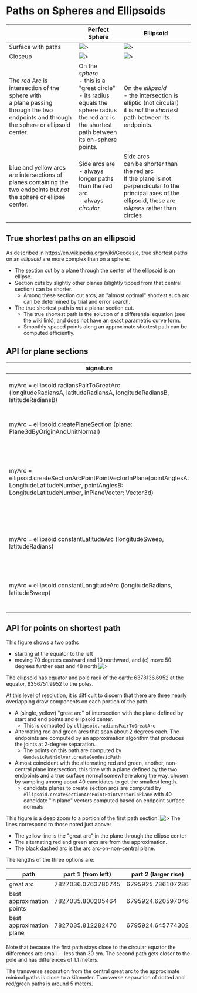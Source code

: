 # Paths on Spheres and Ellipsoids

|                                                                                                                                             | Perfect Sphere                                                                                                                                                 | Ellipsoid                                                                                                                                                              |
| ------------------------------------------------------------------------------------------------------------------------------------------- | -------------------------------------------------------------------------------------------------------------------------------------------------------------- | ---------------------------------------------------------------------------------------------------------------------------------------------------------------------- |
| Surface with paths                                                                                                                          | ![>](./figs/Ellipsoid/PerfectSphereWith7Paths.png)                                                                                                             | ![>](./figs/Ellipsoid/4x4x1EllipsoidWithPaths.png)                                                                                                                     |
| Closeup                                                                                                                                     | ![>](./figs/Ellipsoid/PerfectSphereCloseup.png)                                                                                                                | ![>](./figs/Ellipsoid/4x4x1Closeup.png)                                                                                                                                |
| The _red_ Arc is intersection of the sphere with <br> a plane passing through the two endpoints and through the sphere or ellipsoid center. | On the _sphere_ <br> - this is a "great circle" <br> - its radius equals the sphere radius <br> the red arc is the shortest path between its on-sphere points. | On the _ellipsoid_ <br> - the intersection is elliptic (not circular) <br> it is _not_ the _shortest_ path between its endpoints.                                      |
| blue and yellow arcs are intersections of planes containing the two endpoints but _not_ the sphere or ellipse center.                       | Side arcs are <br> - always longer paths than the red arc <br> - always _circular_                                                                             | Side arcs <br> can be shorter than the red arc <br> If the plane is not perpendicular to the principal axes of the ellipsoid, these are _ellipses_ rather than circles |
|                                                                                                                                             |                                                                                                                                                                |

## True shortest paths on an ellipsoid

As described in <https://en.wikipedia.org/wiki/Geodesic>, true shortest paths on an _ellipsoid_ are more complex than on a sphere:

- The section cut by a plane through the center of the ellipsoid is an ellipse.
- Section cuts by slightly other planes (slightly tipped from that central section) can be shorter.
  - Among these section cut arcs, an "almost optimal" shortest such arc can be determined by trial and error search.
- The true shortest path is _not_ a planar section cut.
  - The true shortest path is the solution of a differential equation (see the wiki link), and does not have an exact parametric curve form.
  - Smoothly spaced points along an approximate shortest path can be computed efficiently.

## API for plane sections

| signature                                                                                                                                                        | Description                                                                                                                                   |
| ---------------------------------------------------------------------------------------------------------------------------------------------------------------- | --------------------------------------------------------------------------------------------------------------------------------------------- |
| myArc = ellipsoid.radiansPairToGreatArc <br>(longitudeRadiansA, latitudeRadiansA, longitudeRadiansB, latitudeRadiansB)                                           | Construct an arc passing the ellipsoid center and both on-ellipsoid points.                                                                   |
| myArc = ellipsoid.createPlaneSection (plane: Plane3dByOriginAndUnitNormal)                                                                                       | Create the section cut arc for the given plane.                                                                                               |
| myArc = ellipsoid.createSectionArcPointPointVectorInPlane(pointAnglesA: LongitudeLatitudeNumber, pointAnglesB: LongitudeLatitudeNumber, inPlaneVector: Vector3d) | Define a plain from (a) two on-surface points defined by their angles and (b) an additional vector that is _in the plane_ (not perpendicular) |
| myArc = ellipsoid.constantLatitudeArc (longitudeSweep, latitudeRadians)                                                                                          | create an arc at constant latitude, with given extent of arc given as longitudeSweep.                                                         |
| myArc = ellipsoid.constantLongitudeArc (longitudeRadians, latitudeSweep)                                                                                         | create an arc at constant longitude (meridian), with given latitudeSweep                                                                      |

## API for points on shortest path

This figure shows a two paths

- starting at the equator to the left
- moving 70 degrees eastward and 10 northward, and (c) move 50 degrees further east and 48 north
  ![>](./figs/Ellipsoid/ShortestPathApproximation.png)

The ellipsoid has equator and pole radii of the earth: 6378136.6952 at the equator, 6356751.9952 to the poles.

At this level of resolution, it is difficult to discern that there are three nearly overlapping draw components on each portion of the path.

- A (single, yellow) "great arc" of intersection with the plane defined by start and end points and ellipsoid center.
  - This is computed by `ellipsoid.radiansPairToGreatArc`
- Alternating red and green arcs that span about 2 degrees each. The endpoints are computed by an approximation algorithm that produces the joints at 2-degree separation.
  - The points on this path are computed by `GeodesicPathSolver.createGeodesicPath`
- Almost coincident with the alternating red and green, another, non-central plane intersection, this time with a plane defined by the two endpoints and a true surface normal somewhere along the way, chosen by sampling among about 40 candidates to get the smallest length.
  - candidate planes to create section arcs are computed by `ellipsoid.createSectionArcPointPointVectorInPlane` with 40 candidate "in plane" vectors computed based on endpoint surface normals

This figure is a deep zoom to a portion of the first path section:
![>](./figs/Ellipsoid/EarthPathsCloseup.png)
The lines correspond to those noted just above:

- The yellow line is the "great arc" in the plane through the ellipse center
- The alternating red and green arcs are from the approximation.
- The black dashed arc is the arc arc-on-non-central plane.

The lengths of the three options are:

| path                      | part 1 (from left) | part 2 (larger rise) |
| ------------------------- | ------------------ | -------------------- |
| great arc                 | 7827036.0763780745 | 6795925.786107286    |
| best approximation points | 7827035.800205464  | 6795924.620597046    |
| best approximation plane  | 7827035.812282476  | 6795924.645774302    |

Note that because the first path stays close to the circular equator the differences are small -- less than 30 cm. The second path gets closer to the pole and has differences of 1.1 meters.

The transverse separation from the central great arc to the approximate minimal paths is close to a kilometer. Transverse separation of dotted and red/green paths is around 5 meters.
